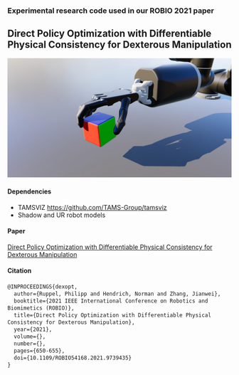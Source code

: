 ### Experimental research code used in our ROBIO 2021 paper

## Direct Policy Optimization with Differentiable Physical Consistency for Dexterous Manipulation 

![](visualization/screenshot.jpg)

#### Dependencies
- TAMSVIZ https://github.com/TAMS-Group/tamsviz
- Shadow and UR robot models

#### Paper

[Direct Policy Optimization with Differentiable Physical Consistency for Dexterous Manipulation](https://ieeexplore.ieee.org/document/9739435)

#### Citation

```
@INPROCEEDINGS{dexopt,
  author={Ruppel, Philipp and Hendrich, Norman and Zhang, Jianwei},
  booktitle={2021 IEEE International Conference on Robotics and Biomimetics (ROBIO)},
  title={Direct Policy Optimization with Differentiable Physical Consistency for Dexterous Manipulation},
  year={2021},
  volume={},
  number={},
  pages={650-655},
  doi={10.1109/ROBIO54168.2021.9739435}
}
```
